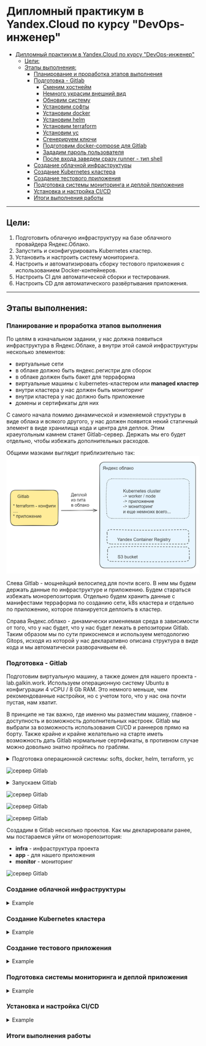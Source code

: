 # Дипломный практикум в Yandex.Cloud по курсу "DevOps-инженер"

- [Дипломный практикум в Yandex.Cloud по курсу "DevOps-инженер"](#дипломный-практикум-в-yandexcloud-по-курсу-devops-инженер)
  - [Цели:](#цели)
  - [Этапы выполнения:](#этапы-выполнения)
    - [Планирование и проработка этапов выполнения](#планирование-и-проработка-этапов-выполнения)
    - [Подготовка - Gitlab](#подготовка---gitlab)
        - [Сменим хостнейм](#сменим-хостнейм)
        - [Немного украсим внешний вид](#немного-украсим-внешний-вид)
        - [Обновим систему](#обновим-систему)
        - [Установим софты](#установим-софты)
        - [Установим docker](#установим-docker)
        - [Установим helm](#установим-helm)
        - [Установим terraform](#установим-terraform)
        - [Установим yc](#установим-yc)
        - [Сгенерируем ключи](#сгенерируем-ключи)
        - [Подготовим docker-compose для Gitlab](#подготовим-docker-compose-для-gitlab)
        - [Зададим пароль пользователя](#зададим-пароль-пользователя)
        - [После входа заведем сразу runner - тип shell](#после-входа-заведем-сразу-runner---тип-shell)
    - [Создание облачной инфраструктуры](#создание-облачной-инфраструктуры)
    - [Создание Kubernetes кластера](#создание-kubernetes-кластера)
    - [Создание тестового приложения](#создание-тестового-приложения)
    - [Подготовка cистемы мониторинга и деплой приложения](#подготовка-cистемы-мониторинга-и-деплой-приложения)
    - [Установка и настройка CI/CD](#установка-и-настройка-cicd)
    - [Итоги выполнения работы](#итоги-выполнения-работы)

---
## Цели:

1. Подготовить облачную инфраструктуру на базе облачного провайдера Яндекс.Облако.
2. Запустить и сконфигурировать Kubernetes кластер.
3. Установить и настроить систему мониторинга.
4. Настроить и автоматизировать сборку тестового приложения с использованием Docker-контейнеров.
5. Настроить CI для автоматической сборки и тестирования.
6. Настроить CD для автоматического развёртывания приложения.

---

## Этапы выполнения:

### Планирование и проработка этапов выполнения

По целям в изначальном задании, у нас должна появиться инфраструктура в Яндекс.Облаке, а внутри этой самой инфраструктуры несколько элементов:
* виртуальные сети
* в облаке должно быть яндекс.регистри для сборок
* в облаке должен быть бакет для терраформа 
* виртуальные машины с kubernetes-кластером или **managed кластер**
* внутри кластера у нас должен быть мониторинг
* внутри кластера у нас должно быть приложение
* домены и сертификаты для них

С самого начала помимо динамической и изменяемой структуры в виде облака и всякого другого, у нас должен появится некий статичный элемент в виде хранилища кода и центра для деплоя. Этим краеугольным камнем станет Gitlab-сервер. Держать мы его будет отдельно, чтобы избежать дополнительных расходов.

Общими мазками выглядит приблизительно так:
![общая схема](scheme.png)

Слева Gitlab - мощнейщий велосипед для почти всего. В нем мы будем держать данные по инфраструктуре и приложению. Будем стараться избежать монорепозитория. Отдельно будем хранить данные с манифестами терраформа по созданию сети, k8s кластера и отдельно по приложению, которое планируется деплоить в кластер.

Справа Яндекс.облако - динамически изменяемая среда в зависимости от того, что у нас будет, что у нас будет лежать в репозитории Gitlab. Таким образом мы по сути прикоснемся и используем методологию Gitops, исходя из которой у нас декларативно описана структура в виде кода и мы автоматически разворачивыем её.

### Подготовка - Gitlab

Подготовим виртуальную машину, а также домен для нашего проекта - lab.galkin.work. Используем операционную систему Ubuntu в конфигурации 4 vCPU / 8 Gb RAM. Это немного меньше, чем рекомендованные настройки, но с учетом того, что у нас она почти пустая, нам хватит.

В принципе не так важно, где именно мы разместим машину, главное - доступность и возможность дополнительных настроек. Gitlab мы выбрали за возможность использования CI/CD и раннеров прямо на борту. Также крайне и крайне желательно на старте иметь возможность дать Gitlab нормальные сертификаты, в противном случае можно довольно знатно пройтись по граблям. 

<details>
  <summary>Подготовка операционной системы: softs, docker, helm, terraform, yc</summary>

  ##### Сменим хостнейм
  ```  hostnamectl set-hostname lab.galkin.work ```

  ##### Немного украсим внешний вид
  ``` cat /dev/null > .bash_profile; nano .bash_profile ```

  ``` PS1="\[\033[1;36m\]\t \[\e[39m\][\[\e[31m\]\u\[\e[39m\]@\[\e[35m\]\h\[\e[39m\]:\[\e[1;34m\]\w\[\e[m\] \[\e[39m\]] \[\e[0;31m\]\$ \[\e[m\]\[\e[0;37m\]"
export HISTTIMEFORMAT="%d/%m/%y %T "
 ```
  
  ##### Обновим систему
  ```  apt update && apt upgrade --yes --force-yes ```

  ##### Установим софты
   ``` apt install  mc curl wget htop vnstat monit ncdu nano git rsync host whois dnsutils sysstat iotop pwgen siege sshfs nmap p7zip-full screen nmap python3 python3-pip nmon expect pv etckeeper mtr auditd acct jq --yes  ```

  ##### Установим docker
   ``` sudo apt install apt-transport-https ca-certificates curl software-properties-common --yes && curl -fsSL https://download.docker.com/linux/ubuntu/gpg | sudo apt-key add - &&  sudo add-apt-repository "deb [arch=amd64] https://download.docker.com/linux/ubuntu focal stable" &&  sudo apt-cache policy docker-ce &&  sudo apt install docker-ce docker-ce-cli containerd.io docker-buildx-plugin docker-compose-plugin docker-compose --yes && sudo systemctl status docker &&  docker ps ```

  ##### Установим helm
  ```
  snap install helm --classic
  ```  

  ##### Установим terraform
  ```
  wget https://hashicorp-releases.yandexcloud.net/terraform/1.8.3/terraform_1.8.3_linux_amd64.zip
  unzip terraform_*_linux_amd64.zip
  sudo mv terraform /usr/local/bin/
  ```

  Установим автоподстановки:
```
terraform -install-autocomplete
```

А также нам нужно добавить провайдер - Яндекс, скачать его с санкционного терраформа будет немного проблематично.
```
nano ~/.terraformrc
```
```
provider_installation {
  network_mirror {
    url = "https://terraform-mirror.yandexcloud.net/"
    include = ["registry.terraform.io/*/*"]
  }
  direct {
    exclude = ["registry.terraform.io/*/*"]
  }
}
```

  ##### Установим yc
  ```
  curl -sSL https://storage.yandexcloud.net/yandexcloud-yc/install.sh | bash

  source "/root/.bashrc"  
  ```

  ##### Сгенерируем ключи
  ```
  ssh-keygen -t rsa
  ssh-keygen -t ed25519
  ```  
</details>

![сервер Gitlab](gitlab-srv.png)


<details>
  <summary>Запускаем Gitlab</summary>

##### Подготовим docker-compose для Gitlab

docker-compose.yml

```
version: '3.7'

services:
  web:
    image: 'gitlab/gitlab-ce:16.9.8-ce.0'
    restart: always
    hostname: 'lab.galkin.work'
    environment:
      GITLAB_OMNIBUS_CONFIG: |
        external_url 'https://lab.galkin.work'
        gitlab_rails['gitlab_shell_ssh_port'] = 2224
    ports:
      - '80:80'
      - '443:443'
      - '2224:22'
    volumes:
      - './config:/etc/gitlab'
      - './logs:/var/log/gitlab'
      - './data:/var/opt/gitlab'
    shm_size: '256m'
  ```

```
docker-compose up -d
```

##### Зададим пароль пользователя

```
docker exec -it gitlab /bin/bash
gitlab-rake "gitlab:password:reset"
```

Например такие:
```
root
ну-вы-поняли (по запросу)
```

##### После входа заведем сразу runner - тип shell

```
# Download the binary for your system
sudo curl -L --output /usr/local/bin/gitlab-runner https://gitlab-runner-downloads.s3.amazonaws.com/latest/binaries/gitlab-runner-linux-amd64

# Give it permission to execute
sudo chmod +x /usr/local/bin/gitlab-runner

# Create a GitLab Runner user
sudo useradd --comment 'GitLab Runner' --create-home gitlab-runner --shell /bin/bash

# Install and run as a service
sudo gitlab-runner install --user=gitlab-runner --working-directory=/home/gitlab-runner
sudo gitlab-runner start
```
```
gitlab-runner register --url https://lab.galkin.work --token glrt-B9bR4BpxzWPyDy5f2HfR
```

</details>

![сервер Gitlab](gitlab-face.png)

![сервер Gitlab](gitlab-face2.png)

![сервер Gitlab](gitlab-runner.png)


Создадим в Gitlab несколько проектов. Как мы декларировали ранее, мы постараемся уйти от монорепозитория:
- **infra** - инфраструктура проекта
- **app** - для нашего приложения
- **monitor** - мониторинг

![сервер Gitlab](gitlab-face3.png)

### Создание облачной инфраструктуры

<details>
  <summary>Example</summary>

  ```
  long console output here
  ```
</details>

### Создание Kubernetes кластера

<details>
  <summary>Example</summary>

  ```
  long console output here
  ```
</details>

### Создание тестового приложения

<details>
  <summary>Example</summary>

  ```
  long console output here
  ```
</details>

### Подготовка cистемы мониторинга и деплой приложения

<details>
  <summary>Example</summary>

  ```
  long console output here
  ```
</details>

### Установка и настройка CI/CD

<details>
  <summary>Example</summary>

  ```
  long console output here
  ```
</details>

### Итоги выполнения работы